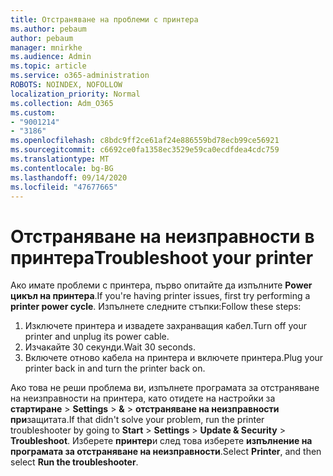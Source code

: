 ```yaml
---
title: Отстраняване на проблеми с принтера
ms.author: pebaum
author: pebaum
manager: mnirkhe
ms.audience: Admin
ms.topic: article
ms.service: o365-administration
ROBOTS: NOINDEX, NOFOLLOW
localization_priority: Normal
ms.collection: Adm_O365
ms.custom:
- "9001214"
- "3186"
ms.openlocfilehash: c8bdc9ff2ce61af24e886559bd78ecb99ce56921
ms.sourcegitcommit: c6692ce0fa1358ec3529e59ca0ecdfdea4cdc759
ms.translationtype: MT
ms.contentlocale: bg-BG
ms.lasthandoff: 09/14/2020
ms.locfileid: "47677665"
---
```

# <a name="troubleshoot-your-printer"></a><span data-ttu-id="32d9d-102">Отстраняване на неизправности в принтера</span><span class="sxs-lookup"><span data-stu-id="32d9d-102">Troubleshoot your printer</span></span>

<span data-ttu-id="32d9d-103">Ако имате проблеми с принтера, първо опитайте да изпълните **Power цикъл на принтера**.</span><span class="sxs-lookup"><span data-stu-id="32d9d-103">If you're having printer issues, first try performing a **printer power cycle**.</span></span> <span data-ttu-id="32d9d-104">Изпълнете следните стъпки:</span><span class="sxs-lookup"><span data-stu-id="32d9d-104">Follow these steps:</span></span>

1. <span data-ttu-id="32d9d-105">Изключете принтера и извадете захранващия кабел.</span><span class="sxs-lookup"><span data-stu-id="32d9d-105">Turn off your printer and unplug its power cable.</span></span>
2. <span data-ttu-id="32d9d-106">Изчакайте 30 секунди.</span><span class="sxs-lookup"><span data-stu-id="32d9d-106">Wait 30 seconds.</span></span>
3. <span data-ttu-id="32d9d-107">Включете отново кабела на принтера и включете принтера.</span><span class="sxs-lookup"><span data-stu-id="32d9d-107">Plug your printer back in and turn the printer back on.</span></span>

<span data-ttu-id="32d9d-108">Ако това не реши проблема ви, изпълнете програмата за отстраняване на неизправности на принтера, като отидете на настройки за **стартиране**  >  **Settings**  >  **&**  >  **отстраняване на неизправности при**защитата.</span><span class="sxs-lookup"><span data-stu-id="32d9d-108">If that didn't solve your problem, run the printer troubleshooter by going to **Start** > **Settings** > **Update & Security** > **Troubleshoot**.</span></span> <span data-ttu-id="32d9d-109">Изберете **принтер**и след това изберете **изпълнение на програмата за отстраняване на неизправности**.</span><span class="sxs-lookup"><span data-stu-id="32d9d-109">Select **Printer**, and then select **Run the troubleshooter**.</span></span>